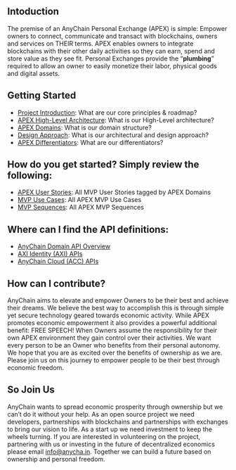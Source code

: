 <!--PRODUCT_DOCS-->
## Intoduction
The premise of an AnyChain Personal Exchange (APEX) is simple: Empower owners to connect, communicate and transact with blockchains, owners and services on THEIR terms. APEX enables owners to integrate blockchains with their other daily activities so they can earn, spend and store value as they see fit. Personal Exchanges provide the “**plumbing**” required to allow an owner to easily monetize their labor, physical goods and digital assets.

## Getting Started
- [Project Introduction](docs/apex-project-introduction.md): What are our core principles & roadmap?
- [APEX High-Level Architecture](docs/apex-hla/apex-hla.md): What is our High-Level architecture?
- [APEX Domains](docs/apex-domains/apex-domains.md): What is our domain structure?
- [Design Approach](docs/apex-design-approach.md): What is our architectural and design approach?
- [APEX Differentiators](docs/apex-differentiators/apex-differentiators.md): What are our differentiators?

## How do you get started? Simply review the following:
- [APEX User Stories](https://docs.google.com/spreadsheets/d/e/2PACX-1vQ4uaYjbzst17KtXAN_6NqAtW18hDUr92cYIZ_omeRH5FQSCHpZR6j64yoN4yZ_0TiCC0n-fRrMdoJn/pubhtml): All MVP User Stories tagged by APEX Domains
- [MVP Use Cases](https://docs.google.com/spreadsheets/d/e/2PACX-1vTOAYuyWs6G5XngwWGX8-CeyywFZA-Fakdh0Y_cDMoDjLA4HuY5Gy3AvlkSolCOssuByqCA5wbG541z/pubhtml): All APEX MVP Use Cases
- [MVP Sequences](https://docs.google.com/spreadsheets/d/e/2PACX-1vQCuAf6_U4f3XwJwRBGkAvEmTjqf6x0g4st4gQWWPN2NPDxog3Uc8JV0rh7UQCBmQj-bHvXPexYPSHG/pubhtml): All APEX MVP Sequences

## Where can I find the API definitions:
- [AnyChain Domain API Overview](https://docs.google.com/spreadsheets/d/e/2PACX-1vTC6jmK_Am4T8aKqAGMFbtnWqMW8BNoPR90rI-2XHDYyqcGGrCk6gJN0hirBfEO7ly5JONdDxudqkCh/pubhtml)
- [AXI Identity (AXI) APIs](https://docs.google.com/spreadsheets/d/e/2PACX-1vT3X6Iw14du33iDhWFREfEKaTqgonU3sToPHgtZLUaXC7OgntTFpx2RbpMZDcqsejBbbeU0iVv5KT2A/pubhtml)
- [AnyChain Cloud (ACC) APIs](https://docs.google.com/spreadsheets/d/e/2PACX-1vTPnQn2Wn0COj9gAfPFDLNJYpVI7PGOpGWEiZJceiUTzwdLENPQW0GPdiI09noIGaK-ExlYxonlvuji/pubhtml)

## How can I contribute?
AnyChain aims to elevate and empower Owners to be their best and achieve their dreams. We believe the best way to accomplish this is through simple yet secure technology geared towards economic activity. While APEX promotes economic empowerment it also provides a powerful additional benefit: FREE SPEECH! When Owners assume the responsibility for their own APEX environment they gain control over their activities. We want every person to be an Owner who benefits from their personal autonomy. We hope that you are as excited over the benefits of ownership as we are. Please join us on this journey to empower people to be their best through economic freedom.

## So Join Us

AnyChain wants to spread economic prosperity through ownership but we can’t do it without your help. As an open source project we need developers, partnerships with blockchains and partnerships with exchanges to bring our vision to life. As a start up we need investment to keep the wheels turning. If you are interested in volunteering on the project, partnering with us or investing in the future of decentralized economics please email [info@anycha.in](mailto:info@anycha.in). Together we can build a future based on ownership and personal freedom.

<!--PRODUCT_DOCS-->
